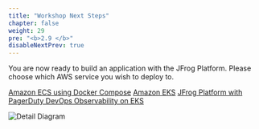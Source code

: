 ```yaml
---
title: "Workshop Next Steps"
chapter: false
weight: 29
pre: "<b>2.9 </b>"
disableNextPrev: true
---
```


You are now ready to build an application with the JFrog Platform. Please choose which AWS service you wish to deploy to.

<a href="/3_deploy_ecs.html" class="credit-btn">Amazon ECS using Docker Compose</a>    <a href="/4_deploy_eks.html" class="credit-btn">Amazon EKS</a> <a href="/5_deploy_eks_pagerduty.html" class="credit-btn">JFrog Platform with PagerDuty DevOps Observability on EKS</a>

![Detail Diagram](/images/CICD-detail-diagram.png)

